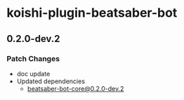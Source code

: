 # koishi-plugin-beatsaber-bot

## 0.2.0-dev.2

### Patch Changes

- doc update
- Updated dependencies
  - beatsaber-bot-core@0.2.0-dev.2
